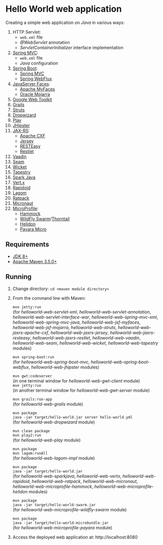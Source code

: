 # Hello World web application

Creating a simple web application on *Java* in various ways:

1. HTTP Servlet:
   * `web.xml` file
   * *@WebServlet* annotation
   * *ServletContainerInitializer* interface implementation
1. [Spring MVC](https://spring.io/projects/spring-framework):
   * `web.xml` file
   * *Java* configuration
1. [Spring Boot](https://spring.io/projects/spring-boot):
   * [Spring MVC](https://docs.spring.io/spring/docs/current/spring-framework-reference/web.html#spring-web)
   * [Spring WebFlux](https://docs.spring.io/spring/docs/current/spring-framework-reference/web-reactive.html#spring-webflux)
1. [JavaServer Faces](https://javaee.github.io/javaserverfaces-spec/):
   * [Apache MyFaces](http://myfaces.apache.org)
   * [Oracle Mojarra](http://javaserverfaces.java.net)
1. [Google Web Toolkit](http://www.gwtproject.org)
1. [Grails](https://grails.org)
1. [Struts](https://struts.apache.org)
1. [Dropwizard](https://www.dropwizard.io)
1. [Play](https://www.playframework.com)
1. [JHipster](https://www.jhipster.tech)
1. [JAX-RS](https://github.com/jax-rs):
   * [Apache CXF](http://cxf.apache.org)
   * [Jersey](https://jersey.github.io)
   * [RESTEasy](https://resteasy.github.io)
   * [Restlet](https://restlet.com)
1. [Vaadin](https://vaadin.com)
1. [Seam](http://seamframework.org)
1. [Wicket](https://wicket.apache.org)
1. [Tapestry](http://tapestry.apache.org)
1. [Spark Java](http://sparkjava.com)
1. [Vert.x](https://vertx.io)
1. [Rapidoid](https://www.rapidoid.org)
1. [Lagom](https://www.lagomframework.com)
1. [Ratpack](https://ratpack.io)
1. [Micronaut](http://micronaut.io)
1. [MicroProfile](https://microprofile.io):
   * [Hammock](https://hammock-project.github.io)
   * [WildFly Swarm](http://wildfly-swarm.io)/[Thorntail](https://thorntail.io)
   * [Helidon](https://helidon.io)
   * [Payara Micro](https://www.payara.fish/payara_micro)

## Requirements

* [JDK 8+](http://www.oracle.com/technetwork/java/javase/downloads/index.html)
* [Apache Maven 3.5.0+](https://maven.apache.org/download.cgi)

## Running

1. Change directory:
    `cd <maven module directory>`

1. From the command line with Maven:

    `mvn jetty:run`  
    (for *helloworld-web-servlet-xml*, *helloworld-web-servlet-annotation*, *helloworld-web-servlet-interface-war*, *helloworld-web-spring-mvc-xml*, *helloworld-web-spring-mvc-java*, *helloworld-web-jsf-myfaces*, *helloworld-web-jsf-mojarra*, *helloworld-web-struts*, *helloworld-web-jaxrs-apache-cxf*, *helloworld-web-jaxrs-jersey*, *helloworld-web-jaxrs-resteasy*, *helloworld-web-jaxrs-restlet*, *helloworld-web-vaadin*, *helloworld-web-seam*, *helloworld-web-wicket*, *helloworld-web-tapestry* modules)

    `mvn spring-boot:run`  
    (for *helloworld-web-spring-boot-mvc*, *helloworld-web-spring-boot-webflux*, *helloworld-web-jhipster* modules)

    `mvn gwt:codeserver`  
    (in one terminal window for *helloworld-web-gwt-client* module)  
    `mvn jetty:run`  
    (in another terminal window for *helloworld-web-gwt-server* module)

    `mvn grails:run-app`  
    (for *helloworld-web-grails* module)
    
    `mvn package`  
    `java -jar target/hello-world.jar server hello-world.yml`  
    (for *helloworld-web-dropwizard* module)
    
    `mvn clean package`  
    `mvn play2:run`  
    (for *helloworld-web-play* module)
    
    `mvn package`  
    `mvn lagom:runAll`  
    (for *helloworld-web-lagom-impl* module)
    
    `mvn package`  
    `java -jar target/hello-world.jar`  
    (for *helloworld-web-sparkjava*, *helloworld-web-vertx*, *helloworld-web-rapidoid*, *helloworld-web-ratpack*, *helloworld-web-micronaut*, *helloworld-web-microprofile-hammock*, *helloworld-web-microprofile-helidon* modules)
    
    `mvn package`  
    `java -jar target/hello-world-swarm.jar`  
    (for *helloworld-web-microprofile-wildfly-swarm* module)
    
    `mvn package`  
    `java -jar target/hello-world-microbundle.jar`  
    (for *helloworld-web-microprofile-payara* module)

1. Access the deployed web application at: http://localhost:8080